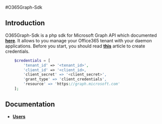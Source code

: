 #O365Graph-Sdk

## Introduction
O365Graph-Sdk is a php sdk for Microsoft Graph API which documented [**here**](https://graph.microsoft.io).
It allows to you manage your Office365 tenant with your daemon applications.
Before you start, you should read [**this**](https://msdn.microsoft.com/en-us/office/office365/howto/add-common-consent-manually) article to create credentials.

```php
    $credentials = [
        'tenant_id' => '<tenant_id>',
        'client_id' => '<client_id>,
        'client_secret' => '<client_secret>',
        'grant_type' => 'client_credentials',
        'resource' => 'https://graph.microsoft.com'
    ];
```


## Documentation

* [**Users**](https://github.com/ugursogukpinar/o365graph-sdk/blob/master/docs/users.md)
